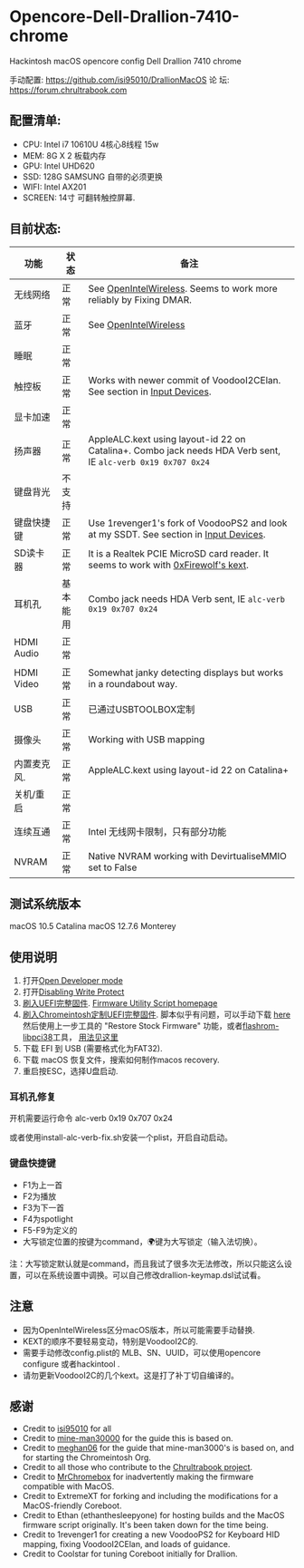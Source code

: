 # Opencore-Dell-Drallion-7410-chrome
Hackintosh macOS opencore config Dell Drallion 7410 chrome

手动配置: https://github.com/isi95010/DrallionMacOS
论   坛: https://forum.chrultrabook.com

## 配置清单:

- CPU: Intel i7 10610U 4核心8线程 15w
- MEM: 8G X 2 板载内存
- GPU: Intel UHD620
- SSD: 128G SAMSUNG 自带的必须更换
- WIFI: Intel AX201
- SCREEN: 14寸 可翻转触控屏幕. 

## 目前状态:

| **功能**        | **状态**           | **备注**                                                                                     |
|--------------------|----------------------|-----------------------------------------------------------------------------------------------|
| 无线网络               | 正常              | See [OpenIntelWireless](https://openintelwireless.github.io). Seems to work more reliably by Fixing DMAR.                            |
| 蓝牙          | 正常              | See [OpenIntelWireless](https://openintelwireless.github.io)                                                                         |
| 睡眠         | 正常              |                    |
| 触控板           | 正常              | Works with newer commit of VoodooI2CElan. See section in [Input Devices](#input-devices).                       | 
| 显卡加速    | 正常              |                                                                                               |
| 扬声器  | 正常              | AppleALC.kext using layout-id 22 on Catalina+. Combo jack needs HDA Verb sent, IE `alc-verb 0x19 0x707 0x24`                            |
| 键盘背光 | 不支持 |                                                                                               |
| 键盘快捷键 | 正常 | Use 1revenger1's fork of VoodooPS2 and look at my SSDT. See section in [Input Devices](#input-devices). |
| SD读卡器     | 正常              | It is a Realtek PCIE MicroSD card reader. It seems to work with [0xFirewolf's kext](https://github.com/0xFireWolf/RealtekCardReader).             |
| 耳机孔     | 基本能用                  | Combo jack needs HDA Verb sent, IE `alc-verb 0x19 0x707 0x24`                                                             |
| HDMI Audio         | 正常              |                                                                                               |
| HDMI Video         | 正常              | Somewhat janky detecting displays but works in a roundabout way.                              |
| USB          | 正常              | 已通过USBTOOLBOX定制                                                                      |
| 摄像头             | 正常              | Working with USB mapping                                                                      |
| 内置麦克风.      | 正常              | AppleALC.kext using layout-id 22 on Catalina+                                                             |
| 关机/重启 | 正常              |                                                                                               |    
| 连续互通         | 正常             | Intel 无线网卡限制，只有部分功能                                                       |    
| NVRAM              | 正常              | Native NVRAM working with DevirtualiseMMIO set to False                                       |
                                                                          
## 测试系统版本
macOS 10.5 Catalina
macOS 12.7.6 Monterey 

## 使用说明
1. 打开[Open Developer mode](https://docs.chrultrabook.com/docs/firmware/developer-mode.html)
2. 打开[Disabling Write Protect](https://docs.chrultrabook.com/docs/firmware/write-protect.html#disabling-write-protect)
3. [刷入UEFI完整固件](https://docs.chrultrabook.com/docs/firmware/flashing-firmware.html). [Firmware Utility Script homepage](https://docs.mrchromebox.tech/docs/fwscript.html)
4. [刷入Chromeintosh定制UEFI完整固件](https://github.com/Chromeintosh/coreboot). 脚本似乎有问题，可以手动下载 [here](https://ethanthesleepy.one/public/mac_build/coreboot_edk2-drallion-mrchromebox_20240714_macos.rom) 然后使用上一步工具的 "Restore Stock Firmware" 功能，或者[flashrom-libpci38](https://ethanthesleepy.one/public/chrultrabook/utils/)工具， [用法见这里](https://docs.chrultrabook.com/docs/firmware/manually-flashing.html)
5. 下载 EFI 到 USB (需要格式化为FAT32).
6. 下载 macOS 恢复文件，搜索如何制作macos recovery.
7. 重启按ESC，选择U盘启动.

### 耳机孔修复
开机需要运行命令 alc-verb 0x19 0x707 0x24

或者使用install-alc-verb-fix.sh安装一个plist，开启自动启动。

### 键盘快捷键
* F1为上一首
* F2为播放
* F3为下一首
* F4为spotlight
* F5-F9为定义的
* 大写锁定位置的按键为command，🌍键为大写锁定（输入法切换）。

注：大写锁定默认就是command，而且我试了很多次无法修改，所以只能这么设置，可以在系统设置中调换。可以自己修改drallion-keymap.dsl试试看。

## 注意
* 因为OpenIntelWireless区分macOS版本，所以可能需要手动替换.
* KEXT的顺序不要轻易变动，特别是VoodooI2C的.
* 需要手动修改config.plist的 MLB、SN、UUID，可以使用opencore configure 或者hackintool  .
* 请勿更新VoodooI2C的几个kext。这是打了补丁切自编译的。

## 感谢
* Credit to [isi95010](https://github.com/isi95010/DrallionMacOS/) for all
* Credit to [mine-man30000](https://github.com/mine-man3000/macOS-Dragonair) for the guide this is based on.
* Credit to [meghan06](https://github.com/meghan06/) for the guide that mine-man3000's is based on, and for starting the Chromeintosh Org.
* Credit to all those who contribute to the [Chrultrabook project](https://docs.chrultrabook.com).
* Credit to [MrChromebox](https://github.com/MrChromebox?tab=repositories) for inadvertently making the firmware compatible with MacOS. 
* Credit to ExtremeXT for forking and including the modifications for a MacOS-friendly Coreboot.
* Credit to Ethan (ethanthesleepyone) for hosting builds and the MacOS firmware script originally. It's been taken down for the time being. 
* Credit to 1revenger1 for creating a new VoodooPS2 for Keyboard HID mapping, fixing VoodooI2CElan, and loads of guidance. 
* Credit to Coolstar for tuning Coreboot initially for Drallion. 


